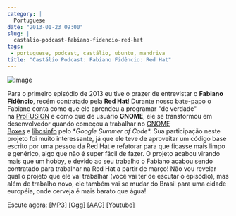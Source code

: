 ```yaml
---
category: |
  Portuguese
date: "2013-01-23 09:00"
slug: |
  castalio-podcast-fabiano-fidencio-red-hat
tags:
 - portuguese, podcast, castálio, ubuntu, mandriva
title: "Castálio Podcast: Fabiano Fidêncio: Red Hat"
---
```


![image](http://bit.ly/OMhBUp)

Para o primeiro episódio de 2013 eu tive o prazer de entrevistar
o **Fabiano Fidêncio**, recém contratado pela **Red Hat**! Durante nosso
bate-papo o Fabiano conta como que ele aprendeu a programar "de verdade"
na [ProFUSION](http://www.profusion.mobi/) e como que de
usuário **GNOME**, ele se transformou em desenvolvedor quando começou a
trabalhar no [GNOME
Boxes](https://live.gnome.org/Boxes) e [libosinfo](https://www.redhat.com/mailman/listinfo/libosinfo) pelo \**Google
Summer of Code*\*. Sua participação neste projeto foi muito
interessante, já que ele teve de aproveitar um código base escrito por
uma pessoa da Red Hat e refatorar para que ficasse mais limpo e
genérico, algo que não é super fácil de fazer. O projeto acabou virando
mais que um hobby, e devido ao seu trabalho o Fabiano acabou sendo
contratado para trabalhar na Red Hat a partir de março! Não vou revelar
qual o projeto que ele vai trabalhar (você vai ter de escutar o
episódio), mas além de trabalho novo, ele também vai se mudar do Brasil
para uma cidade européia, onde cerveja é mais barato que água!

Escute agora:
\[[MP3](http://www.castalio.gnulinuxbrasil.org/castalio-podcast-49.mp3)\]
\[[Ogg](http://www.castalio.gnulinuxbrasil.org/castalio-podcast-49.ogg)\]
\[[AAC](http://www.castalio.gnulinuxbrasil.org/castalio-podcast-49.m4a)\]
\[[Youtube](http://bit.ly/Vfblgu)\]

